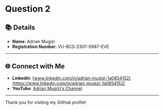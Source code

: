 # Question 2

## 📚 Details

- **Name**: Adrian Mugizi
- **Registration Number**: VU-BCS-2307-0987-EVE

---


## 🌐 Connect with Me

- **LinkedIn**: [www.linkedin.com/in/adrian-mugizi-1a0854152](https://www.linkedin.com/in/adrian-mugizi-1a0854152)
- **YouTube**: [Adrian Mugizi's Channel](https://studio.youtube.com/channel/UCGJ5lsW1_vPMjKQWA8U1tgA)

---

Thank you for visiting my GitHub profile!
